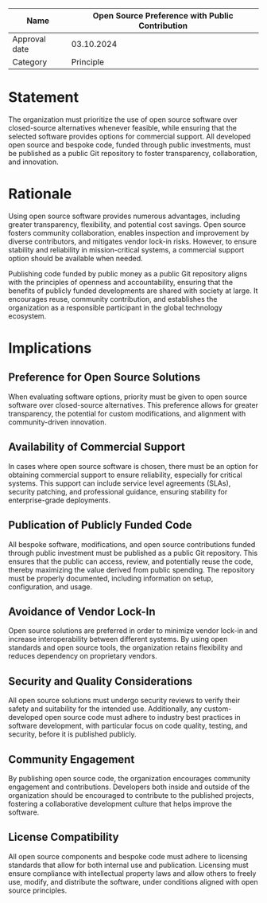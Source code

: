 | Name | Open Source Preference with Public Contribution |
|-|-|
| Approval date | 03.10.2024 |
| Category | Principle |

# Statement

The organization must prioritize the use of open source software over closed-source alternatives whenever feasible, while ensuring that the selected software provides options for commercial support. All developed open source and bespoke code, funded through public investments, must be published as a public Git repository to foster transparency, collaboration, and innovation.

# Rationale

Using open source software provides numerous advantages, including greater transparency, flexibility, and potential cost savings. Open source fosters community collaboration, enables inspection and improvement by diverse contributors, and mitigates vendor lock-in risks. However, to ensure stability and reliability in mission-critical systems, a commercial support option should be available when needed.

Publishing code funded by public money as a public Git repository aligns with the principles of openness and accountability, ensuring that the benefits of publicly funded developments are shared with society at large. It encourages reuse, community contribution, and establishes the organization as a responsible participant in the global technology ecosystem.

# Implications

## Preference for Open Source Solutions

When evaluating software options, priority must be given to open source software over closed-source alternatives. This preference allows for greater transparency, the potential for custom modifications, and alignment with community-driven innovation.

## Availability of Commercial Support

In cases where open source software is chosen, there must be an option for obtaining commercial support to ensure reliability, especially for critical systems. This support can include service level agreements (SLAs), security patching, and professional guidance, ensuring stability for enterprise-grade deployments.

## Publication of Publicly Funded Code

All bespoke software, modifications, and open source contributions funded through public investment must be published as a public Git repository. This ensures that the public can access, review, and potentially reuse the code, thereby maximizing the value derived from public spending. The repository must be properly documented, including information on setup, configuration, and usage.

## Avoidance of Vendor Lock-In

Open source solutions are preferred in order to minimize vendor lock-in and increase interoperability between different systems. By using open standards and open source tools, the organization retains flexibility and reduces dependency on proprietary vendors.

## Security and Quality Considerations

All open source solutions must undergo security reviews to verify their safety and suitability for the intended use. Additionally, any custom-developed open source code must adhere to industry best practices in software development, with particular focus on code quality, testing, and security, before it is published publicly.

## Community Engagement

By publishing open source code, the organization encourages community engagement and contributions. Developers both inside and outside of the organization should be encouraged to contribute to the published projects, fostering a collaborative development culture that helps improve the software.

## License Compatibility

All open source components and bespoke code must adhere to licensing standards that allow for both internal use and publication. Licensing must ensure compliance with intellectual property laws and allow others to freely use, modify, and distribute the software, under conditions aligned with open source principles.
